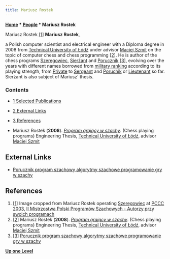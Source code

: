 ```yaml
---
title: Mariusz Rostek
---
```

**[Home](Home "Home") \* [People](People "People") \* Mariusz Rostek**



 [](http://mpps.maciej.szmit.info/mpps-2/autorzy/image9.html) Mariusz Rostek <a id="cite-note-1" href="#cite-ref-1">[1]</a> 
**Mariusz Rostek**,  

a Polish computer scientist and electrical engineer with a Diploma degree in 2008 from [Technical University of Łódź](Technical_University_of_%C5%81%C3%B3d%C5%BA "Technical University of Łódź") under advisor [Maciej Szmit](Maciej_Szmit "Maciej Szmit") on the topic of computer chess and chess programming <a id="cite-note-2" href="#cite-ref-2">[2]</a>. 
He is author of the chess programs [Szeregowiec](Szeregowiec "Szeregowiec"), [Sierżant](Sier%C5%BCant "Sierżant") and [Porucznik](Porucznik "Porucznik") <a id="cite-note-3" href="#cite-ref-3">[3]</a>, 
evolving over the years with different names borrowed from [military ranking](https://en.wikipedia.org/wiki/Polish_Armed_Forces_rank_insignia) according to its playing strength, 
from [Private](https://en.wikipedia.org/wiki/Private_%28rank%29) to [Sergeant](https://en.wikipedia.org/wiki/Sergeant) and [Poruchik](https://en.wikipedia.org/wiki/Poruchik) or [Lieutenant](https://en.wikipedia.org/wiki/Lieutenant) so far. 
Sierżant is also subject of Mariusz' thesis. 



### Contents


* [1 Selected Publications](#selected-publications)
* [2 External Links](#external-links)
* [3 References](#references)






* Mariusz Rostek (**2008**). *[Program grający w szachy](http://strony.toya.net.pl/~sierzant29/nowosci.html)*. (Chess playing programs) Engineering Thesis, [Technical University of Łódź](Technical_University_of_%C5%81%C3%B3d%C5%BA "Technical University of Łódź"), advisor [Maciej Szmit](Maciej_Szmit "Maciej Szmit")


## External Links


* [Porucznik program szachowy algorytmy szachowe programowanie gry w szachy](http://strony.toya.net.pl/~sierzant29/)


## References


1. <a id="cite-ref-1" href="#cite-note-1">[1]</a> Image cropped from Mariusz Rostek operating [Szeregowiec](Szeregowiec "Szeregowiec") at [PCCC 2003](PCCC_2003 "PCCC 2003"), [II Mistrzostwa Polski Programów Szachowych - Autorzy przy swoich programach](http://mpps.maciej.szmit.info/mpps-2/autorzy/)
2. <a id="cite-ref-2" href="#cite-note-2">[2]</a> Mariusz Rostek (**2008**). *[Program grający w szachy](http://strony.toya.net.pl/~sierzant29/nowosci.html)*. (Chess playing programs) Engineering Thesis, [Technical University of Łódź](Technical_University_of_%C5%81%C3%B3d%C5%BA "Technical University of Łódź"), advisor [Maciej Szmit](Maciej_Szmit "Maciej Szmit")
3. <a id="cite-ref-3" href="#cite-note-3">[3]</a> [Porucznik program szachowy algorytmy szachowe programowanie gry w szachy](http://strony.toya.net.pl/~sierzant29/)

**[Up one Level](People "People")**







 
